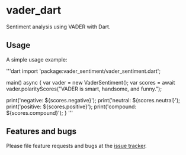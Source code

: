 # vader_dart

Sentiment analysis using VADER with Dart.

## Usage

A simple usage example:

'''dart
import 'package:vader_sentiment/vader_sentiment.dart';

main() async {
  var vader = new VaderSentiment();
  var scores = await vader.polarityScores("VADER is smart, handsome, and funny.");

  print('negative: ${scores.negative}');
  print('neutral: ${scores.neutral}');
  print('positive: ${scores.positive}');
  print('compound: ${scores.compound}');
}
'''

## Features and bugs

Please file feature requests and bugs at the [issue tracker][tracker].

[tracker]: https://github.com/rinukkusu/vader-dart/issues

